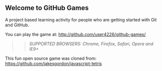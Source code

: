 ## Welcome to GitHub Games

A project based learning activity for people who are getting started with Git and GitHub.

You can play the game at: http://github.com/user4226/github-games/

>> _*SUPPORTED BROWSERS*: Chrome, Firefox, Safari, Opera and IE9+_

This fun open source game was cloned from: https://github.com/jakesgordon/javascript-tetris

